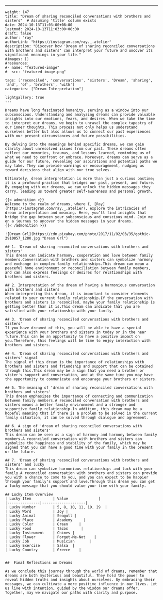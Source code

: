 ---
    weight: 147
    title: "Dream of sharing reconciled conversations with brothers and sisters"  # Assuming 'title' column exists
    date: 2024-10-13T11:03:00+08:00
    lastmod: 2024-10-13T11:03:00+08:00
    draft: false
    author: "ray"
    authorLink: "https://instagram.com/ray._.atelier"
    description: "Discover how 'Dream of sharing reconciled conversations with brothers and sisters' can interpret your future and uncover its significant meanings in your life."
    #images: []
    #resources:
    #- name: "featured-image"
    #  src: "featured-image.png"
    
    tags: ['reconciled', 'conversations', 'sisters', 'Dream', 'sharing', 'and', 'of', 'brothers', 'with']
    categories: ["Dream Interpretation"]
    
    lightgallery: true
    ---
    
    Dreams have long fascinated humanity, serving as a window into our subconscious. Understanding and analyzing dreams can provide valuable insights into our emotions, fears, and desires. When we take the time to interpret our dreams, we begin to unravel the complex tapestry of our inner thoughts. This process not only helps us understand ourselves better but also allows us to connect our past experiences with our present circumstances and future possibilities.
    
    By delving into the meanings behind specific dreams, we can gain clarity about unresolved issues from our past. These dreams often reflect our memories, traumas, and lessons learned, reminding us of what we need to confront or embrace. Moreover, dreams can serve as a guide for our future, revealing our aspirations and potential paths we may take. They can provide warnings or encouragement, nudging us toward decisions that align with our true selves.
    
    Ultimately, dream interpretation is more than just a curious pastime; it is a profound practice that bridges our past, present, and future. By engaging with our dreams, we can unlock the hidden messages they carry, leading us toward greater self-awareness and personal growth.
    
    {{< admonition >}}
    Welcome to the realm of dreams, where I, [Ray](https://instagram.com/ray._.atelier), explore the intricacies of dream interpretation and meaning. Here, you’ll find insights that bridge the gap between your subconscious and conscious mind. Join me on a journey to uncover the hidden messages in your dreams.
    {{< /admonition >}}
    
    ![Dream Grl](https://cdn.pixabay.com/photo/2017/11/02/03/35/gothic-2910057_1280.jpg "Dream Grl")
    
    ## 1. 'Dream of sharing reconciled conversations with brothers and sisters'
    This dream can indicate harmony, cooperation and love between family members.Conversation with brothers and sisters can symbolize harmony and exchange in complex family relationships.This dream can mean a peaceful home environment or reconciliation between family members, and can also express feelings or desires for relationships with brothers and sisters.
    
    ## 2. Interpretation of the dream of having a harmonious conversation with brothers and sisters
    When interpreting this dream, it is important to consider elements related to your current family relationship.If the conversation with brothers and sisters is reconciled, maybe your family relationship is getting better than it is.This dream can indicate that you are satisfied with your relationship with your family.
    
    ## 3. 'Dream of sharing reconciled conversations with brothers and sisters'
    If you have dreamed of this, you will be able to have a special experience with your brothers and sisters in today or in the near future.This can be an opportunity to have a positive impact on you.Therefore, this feelings will be time to enjoy interaction with brothers and sisters.
    
    ## 4. 'Dream of sharing reconciled conversations with brothers and sisters' signal
    The signal of this dream is the importance of relationships with brothers and sisters and friendship and support that can be obtained through this.This dream may be a sign that you need a brother or sister's support and conversation, and at the same time you may have the opportunity to communicate and encourage your brothers or sisters.
    
    ## 5. The meaning of 'dream of sharing reconciled conversations with brothers and sisters'
    This dream emphasizes the importance of connecting and communication between family members.A reconciled conversation with brothers and sisters means a better family environment and a stronger and supportive family relationship.In addition, this dream may be a hopeful meaning that if there is a problem to be solved in the current family situation, it can be solved through dialogue and agreement.
    
    ## 6. A sign of 'dream of sharing reconciled conversations with brothers and sisters'
    This dream can be seen as a sign of harmony and harmony between family members.A reconciled conversation with brothers and sisters can symbolize the happiness and stability of the family, which may be signed that you can have a good time with your family in the present or the future.
    
    ## 7. 'Dream of sharing reconciled conversations with brothers and sisters' and lucky
    This dream can symbolize harmonious relationships and luck with your family.A reconciled conversation with brothers and sisters can provide you with a chance to come to you, and you can expect to be happier through your family's support and love.Through this dream you can get a lucky message that you should value your time with your family.
    
    ## Lucky Item Overview
    | Lucky Item          | Value              |
    |---------------|--------------------|
    | Lucky Number        | 5, 8, 10, 11, 19, 29  |
    | Lucky Word          | Joy |
    | Lucky Animal        | Seagull |
    | Lucky Place         | Academy     |
    | Lucky Color         | Green     |
    | Lucky Food          | Tacos      |
    | Lucky Instrument    | Chimes |
    | Lucky Flower        | Forget-Me-Not    |
    | Lucky Job           | Musician       |
    | Lucky Exercise      | Salsa  |
    | Lucky Country       | Greece    |
    
    
    ##  Final Reflections on Dreams
    
    As we conclude this journey through the world of dreams, remember that dreams are both mysterious and beautiful. They hold the power to reveal hidden truths and insights about ourselves. By embracing their messages, we can cultivate a more positive influence in our lives. Let us live with intention, guided by the wisdom our dreams offer. Together, may we navigate our paths with clarity and purpose.
    